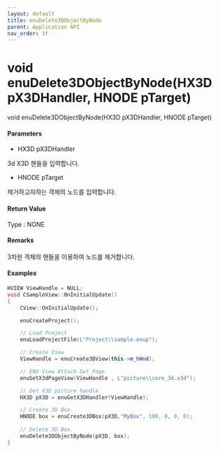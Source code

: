 ```yaml
---
layout: default
title: enuDelete3DObjectByNode
parent: Application API
nav_order: 3f
---
```

# void enuDelete3DObjectByNode\(HX3D pX3DHandler, HNODE pTarget\)

void enuDelete3DObjectByNode\(HX3D pX3DHandler, HNODE pTarget\)

#### Parameters

* HX3D pX3DHandler

3d X3D 핸들을 입력합니다.

* HNODE pTarget

제거하고자하는 객체의 노드를 입력합니다.

#### Return Value

Type : NONE

#### Remarks

3차원 객체의 핸들을 이용하여 노드를 제거합니다.

#### Examples

```cpp
HVIEW ViewHandle = NULL; 
void CSampleView::OnInitialUpdate() 
{ 
    CView::OnInitialUpdate(); 

    enuCreateProject(); 

    // Load Project
    enuLoadProjectFile(L"Project\\sample.enup"); 

    // Create View
    ViewHandle = enuCreate3DView(this->m_hWnd); 

    // ENU View Attach Set Page 
    enuSetX3dPageView(ViewHandle , L"picture\\core_3d.x3d");

    // Get X3D picture handle
    HX3D pX3D = enuGetX3DHandler(ViewHandle);

    // Create 3D Box.
    HNODE box = enuCreate3DBox(pX3D,"MyBox", 100, 0, 0, 0);  
    
    // Delete 3D Box.
    enuDelete3DObjectByNode(pX3D, box);
}
```



